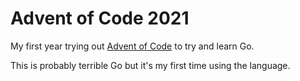 # Advent of Code 2021 #

My first year trying out [Advent of Code](https://adventofcode.com/2021/) to try and learn Go.

This is probably terrible Go but it's my first time using the language.
